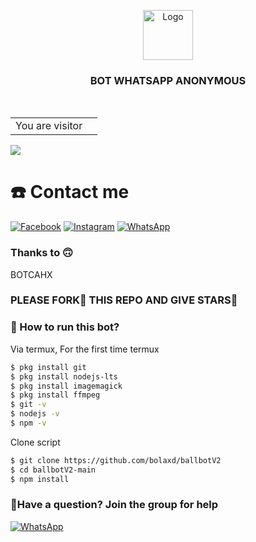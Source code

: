 <p align="center">
  <img src="https://telegra.ph/file/56700626b7525ce8bda27.png" alt="Logo" width="80" height="80">

  <h3 align="center">BOT WHATSAPP ANONYMOUS</h3>

<br>
<div align="center">
<table>
  <tr>
    <td>You are visitor</td>
    <td><img src="https://profile-counter.glitch.me/greyfs/count.svg" alt="" /></td>
  </tr>
</table>
 </div>

![](https://komarev.com/ghpvc/?username=greyfs)

# ☎️ Contact me
[![Facebook](https://img.shields.io/badge/Facebook-%234267B2.svg?&style=for-the-badge&logo=facebook&logoColor=white)](https://www.facebook.com/nopan.blcat?mibextid=ZbWKwL)
[![Instagram](https://img.shields.io/badge/Instagram-E4405F?style=for-the-badge&logo=instagram&logoColor=white)](https://www.instagram.com/norriii_7)
[![WhatsApp](https://img.shields.io/badge/WhatsApp-25D366?style=for-the-badge&logo=whatsapp&logoColor=white)](https://wa.me/6288296785106)

### Thanks to 🙃

BOTCAHX


### PLEASE FORK🔱 THIS REPO AND GIVE STARS🌟

### 🚀 How to run this bot?

Via termux, For the first time termux 
```bash
$ pkg install git
$ pkg install nodejs-lts
$ pkg install imagemagick
$ pkg install ffmpeg
$ git -v
$ nodejs -v
$ npm -v
```
Clone script
```bash
$ git clone https://github.com/bolaxd/ballbotV2
$ cd ballbotV2-main
$ npm install
```

### 📌Have a question? Join the group for help


[![WhatsApp](https://img.shields.io/badge/WhatsApp-25D366?style=for-the-badge&logo=whatsapp&logoColor=white)](https://chat.whatsapp.com/GMKCDy07dzX6o2T040NpAd)

